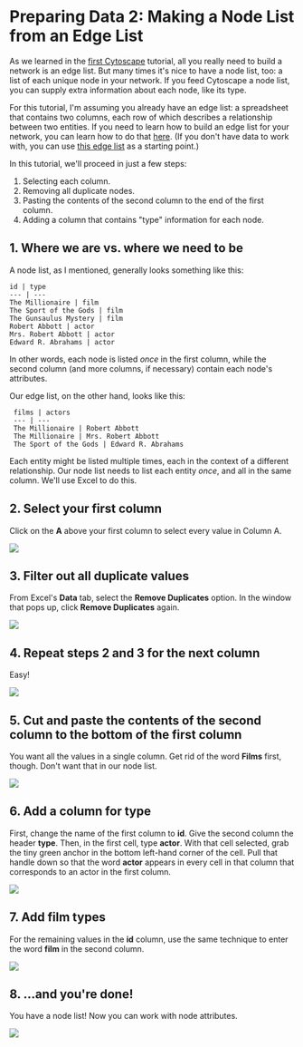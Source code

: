 # Preparing Data 2: Making a Node List from an Edge List

As we learned in the [first Cytoscape](readme.md) tutorial, all you really need to build a network is an edge list. But many times it's nice to have a node list, too: a list of each unique node in your network. If you feed Cytoscape a node list, you can supply extra information about each node, like its type.

For this tutorial, I'm assuming you already have an edge list: a spreadsheet that contains two columns, each row of which describes a relationship between two entities. If you need to learn how to build an edge list for your network, you can learn how to do that [here](preparing-data-1-making-an-edge-list.md). (If you don't have data to work with, you can use [this edge list](data/edgelist.csv) as a starting point.)

In this tutorial, we'll proceed in just a few steps:

1. Selecting each column.
1. Removing all duplicate nodes.
1. Pasting the contents of the second column to the end of the first column.
1. Adding a column that contains "type" information for each node.

## 1. Where we are vs. where we need to be

A node list, as I mentioned, generally looks something like this:

    id | type
    --- | ---
    The Millionaire | film
    The Sport of the Gods | film
    The Gunsaulus Mystery | film
    Robert Abbott | actor
    Mrs. Robert Abbott | actor
    Edward R. Abrahams | actor

In other words, each node is listed *once* in the first column, while the second column (and more columns, if necessary) contain each node's attributes.

Our edge list, on the other hand, looks like this:

     films | actors
     --- | ---
     The Millionaire | Robert Abbott
     The Millionaire | Mrs. Robert Abbott
     The Sport of the Gods | Edward R. Abrahams

Each entity might be listed multiple times, each in the context of a different relationship. Our node list needs to list each entity *once*, and all in the same column. We'll use Excel to do this.

## 2. Select your first column

Click on the **A** above your first column to select every value in Column A.

![][1]

[1]: images/preparing-data-2-making-a-node-list-from-an-edge-list/select-your-first-column.png

## 3. Filter out all duplicate values

From Excel's **Data** tab, select the **Remove Duplicates** option. In the window that pops up, click **Remove Duplicates** again.

![][2]

[2]: images/preparing-data-2-making-a-node-list-from-an-edge-list/filter-out-all-duplicate-values.png

## 4. Repeat steps 2 and 3 for the next column

Easy!

![][3]

[3]: images/preparing-data-2-making-a-node-list-from-an-edge-list/repeat-steps-2-and-3-for-the-next-column.png

## 5. Cut and paste the contents of the second column to the bottom of the first column

You want all the values in a single column. Get rid of the word **Films** first, though. Don't want that in our node list.

![][4]

[4]: images/preparing-data-2-making-a-node-list-from-an-edge-list/cut-and-paste-the-contents-of-the-second-column-to-the-bottom-of-the-first-column.png

## 6. Add a column for type

First, change the name of the first column to **id**. Give the second column the header **type**. Then, in the first cell, type **actor**. With that cell selected, grab the tiny green anchor in the bottom left-hand corner of the cell. Pull that handle down so that the word **actor** appears in every cell in that column that corresponds to an actor in the first column.

![][5]

[5]: images/preparing-data-2-making-a-node-list-from-an-edge-list/add-a-column-for-type.png

## 7. Add film types

For the remaining values in the **id** column, use the same technique to enter the word **film** in the second column.

![][6]

[6]: images/preparing-data-2-making-a-node-list-from-an-edge-list/add-film-types.png

## 8. ...and you're done!

You have a node list! Now you can work with node attributes.

![][7]

[7]: images/preparing-data-2-making-a-node-list-from-an-edge-list/and-you-re-done-.png
